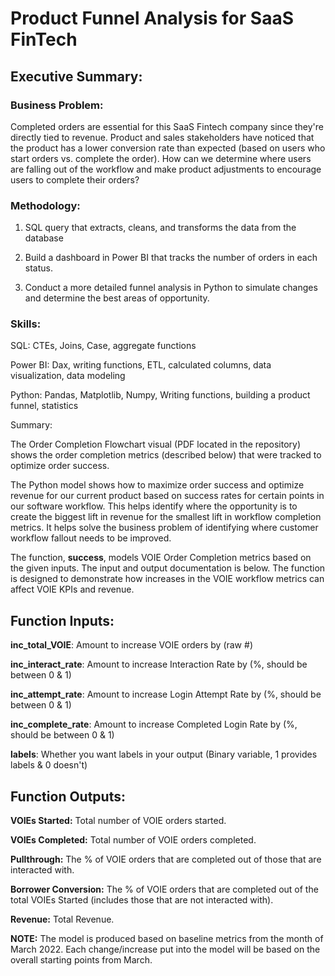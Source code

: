 # Product Funnel Analysis for SaaS FinTech

## Executive Summary:


### Business Problem: 

Completed orders are essential for this SaaS Fintech company since they're directly tied to revenue. Product and sales stakeholders have noticed that the product has a lower conversion rate than expected (based on users who start orders vs. complete the order). How can we determine where users are falling out of the workflow and make product adjustments to encourage users to complete their orders? 


### Methodology: 

1. SQL query that extracts, cleans, and transforms the data from the database
   
2. Build a dashboard in Power BI that tracks the number of orders in each status.

3. Conduct a more detailed funnel analysis in Python to simulate changes and determine the best areas of opportunity.


### Skills:

SQL: CTEs, Joins, Case, aggregate functions

Power BI: Dax, writing functions, ETL, calculated columns, data visualization, data modeling

Python: Pandas, Matplotlib, Numpy, Writing functions, building a product funnel, statistics






Summary: 

The Order Completion Flowchart visual (PDF located in the repository) shows the order completion metrics (described below) that were tracked to optimize order success. 

The Python model shows how to maximize order success and optimize revenue for our current product based on success rates for certain points in our software workflow. This helps identify where the opportunity is to create the biggest lift in revenue for the smallest lift in workflow completion metrics. It helps solve the business problem of identifying where customer workflow fallout needs to be improved. 

The function, **success**, models VOIE Order Completion metrics based on the given inputs. The input and output documentation is below. The function is designed to demonstrate how increases in the VOIE workflow metrics can affect VOIE KPIs and revenue.

## Function Inputs:

**inc_total_VOIE**: Amount to increase VOIE orders by (raw #)

**inc_interact_rate**: Amount to increase Interaction Rate by (%, should be between 0 & 1)

**inc_attempt_rate**: Amount to increase Login Attempt Rate by (%, should be between 0 & 1)

**inc_complete_rate**: Amount to increase Completed Login Rate by (%, should be between 0 & 1)

**labels**: Whether you want labels in your output (Binary variable, 1 provides labels & 0 doesn't)

## Function Outputs:

**VOIEs Started:** Total number of VOIE orders started.

**VOIEs Completed:** Total number of VOIE orders completed.

**Pullthrough:** The % of VOIE orders that are completed out of those that are interacted with.

**Borrower Conversion:** The % of VOIE orders that are completed out of the total VOIEs Started (includes those that are not interacted with).

**Revenue:** Total Revenue.


**NOTE:** The model is produced based on baseline metrics from the month of March 2022. Each change/increase put into the model will be based on the overall starting points from March.
